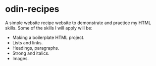 # odin-recipes
A simple website recipe website to demonstrate and practice my HTML skills.
Some of the skills I will apply will be:
 - Making a boilerplate HTML project.
 - Lists and links.
 - Headings, paragraphs.
 - Strong and italics.
 - Images.